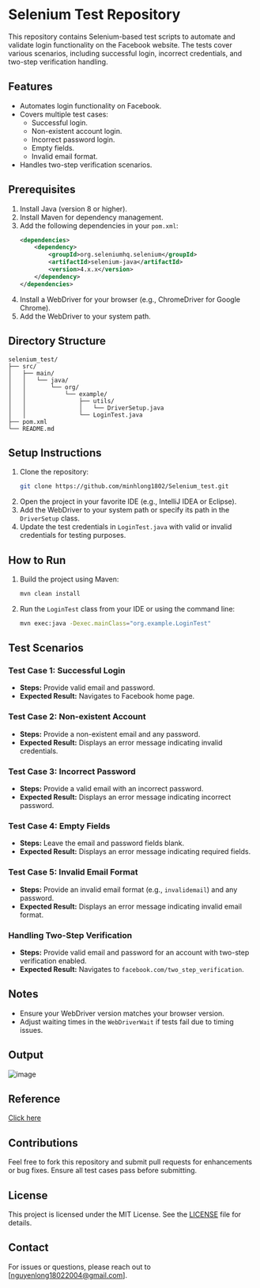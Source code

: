 # Selenium Test Repository

This repository contains Selenium-based test scripts to automate and validate login functionality on the Facebook website. The tests cover various scenarios, including successful login, incorrect credentials, and two-step verification handling.

## Features
- Automates login functionality on Facebook.
- Covers multiple test cases:
  - Successful login.
  - Non-existent account login.
  - Incorrect password login.
  - Empty fields.
  - Invalid email format.
- Handles two-step verification scenarios.

## Prerequisites
1. Install Java (version 8 or higher).
2. Install Maven for dependency management.
3. Add the following dependencies in your `pom.xml`:
   ```xml
   <dependencies>
       <dependency>
           <groupId>org.seleniumhq.selenium</groupId>
           <artifactId>selenium-java</artifactId>
           <version>4.x.x</version>
       </dependency>
   </dependencies>
   ```
4. Install a WebDriver for your browser (e.g., ChromeDriver for Google Chrome).
5. Add the WebDriver to your system path.

## Directory Structure
```plaintext
selenium_test/
├── src/
│   ├── main/
│   │   └── java/
│   │       └── org/
│   │           └── example/
│   │               ├── utils/
│   │               │   └── DriverSetup.java
│   │               └── LoginTest.java
├── pom.xml
└── README.md
```

## Setup Instructions
1. Clone the repository:
   ```bash
   git clone https://github.com/minhlong1802/Selenium_test.git
   ```
2. Open the project in your favorite IDE (e.g., IntelliJ IDEA or Eclipse).
3. Add the WebDriver to your system path or specify its path in the `DriverSetup` class.
4. Update the test credentials in `LoginTest.java` with valid or invalid credentials for testing purposes.

## How to Run
1. Build the project using Maven:
   ```bash
   mvn clean install
   ```
2. Run the `LoginTest` class from your IDE or using the command line:
   ```bash
   mvn exec:java -Dexec.mainClass="org.example.LoginTest"
   ```

## Test Scenarios

### Test Case 1: Successful Login
- **Steps:** Provide valid email and password.
- **Expected Result:** Navigates to Facebook home page.

### Test Case 2: Non-existent Account
- **Steps:** Provide a non-existent email and any password.
- **Expected Result:** Displays an error message indicating invalid credentials.

### Test Case 3: Incorrect Password
- **Steps:** Provide a valid email with an incorrect password.
- **Expected Result:** Displays an error message indicating incorrect password.

### Test Case 4: Empty Fields
- **Steps:** Leave the email and password fields blank.
- **Expected Result:** Displays an error message indicating required fields.

### Test Case 5: Invalid Email Format
- **Steps:** Provide an invalid email format (e.g., `invalidemail`) and any password.
- **Expected Result:** Displays an error message indicating invalid email format.

### Handling Two-Step Verification
- **Steps:** Provide valid email and password for an account with two-step verification enabled.
- **Expected Result:** Navigates to `facebook.com/two_step_verification`.

## Notes
- Ensure your WebDriver version matches your browser version.
- Adjust waiting times in the `WebDriverWait` if tests fail due to timing issues.

## Output
![image](https://github.com/user-attachments/assets/f8a722b6-05f6-412b-8f9e-5fcfe92e4ac6)


## Reference
[Click here](https://chatgpt.com/share/678539b2-1a00-8013-9e0d-4beecc549266)

## Contributions
Feel free to fork this repository and submit pull requests for enhancements or bug fixes. Ensure all test cases pass before submitting.

## License
This project is licensed under the MIT License. See the [LICENSE](LICENSE) file for details.

## Contact
For issues or questions, please reach out to [nguyenlong18022004@gmail.com].

